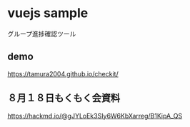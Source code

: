 # vuejs sample
グループ進捗確認ツール

## demo
https://tamura2004.github.io/checkit/


## ８月１８日もくもく会資料
https://hackmd.io/@gJYLoEk3SIy6W6KbXarreg/B1KipA_QS